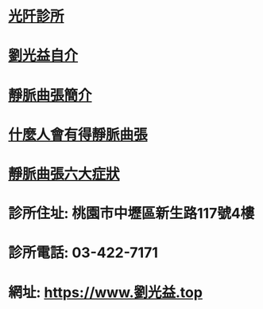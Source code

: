 # <a href="https://https://www.dr-beauty.net/location-view.php?ID=205">光阡診所</a>


# <a href="https://www.youtube.com/watch?v=8LKCkaESDI0">劉光益自介</a>
# <a href="https://www.youtube.com/watch?v=e92u1rKs6iI">靜脈曲張簡介</a>
# <a href="https://www.youtube.com/watch?v=umoMYHg6jAg">什麼人會有得靜脈曲張</a>
# <a href="https://www.youtube.com/watch?v=ScHCREHLzak">靜脈曲張六大症狀</a>

# 診所住址: 桃園市中壢區新生路117號4樓
# 診所電話: 03-422-7171
# 網址: https://www.劉光益.top
